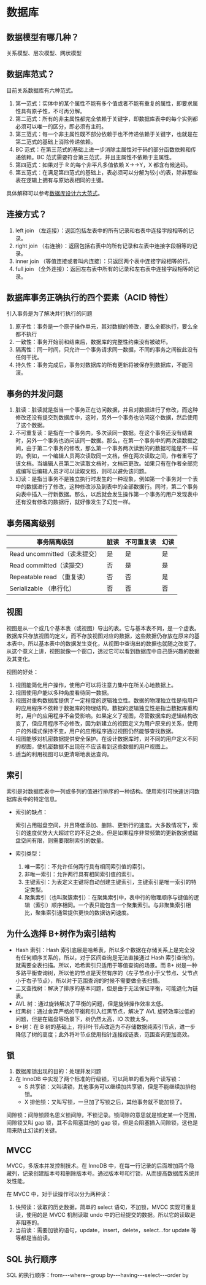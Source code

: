 # 数据库

## 数据模型有哪几种？

关系模型、层次模型、网状模型

## 数据库范式？

目前关系数据库有六种范式。

1. 第一范式：实体中的某个属性不能有多个值或者不能有重复的属性，即要求属性具有原子性，不可再分解。
2. 第二范式：所有的非主属性都完全依赖于关键字，即数据库表中的每个实例都必须可以唯一的区分，即必须有主码。
3. 第三范式：每一个非主属性既不部分依赖于也不传递依赖于关键字，也就是在第二范式的基础上消除传递依赖。
4. BC 范式：在第三范式的基础上进一步消除主属性对于码的部分函数依赖和传递依赖。BC 范式需要符合第三范式，并且主属性不依赖于主属性。
5. 第四范式：如果对于 R 的每个非平凡多值依赖 X->->Y，X 都含有候选码。
6. 第五范式：在满足第四范式的基础上，表必须可以分解为较小的表，除非那些表在逻辑上拥有与原始表相同的主键。

具体解释可以参考[数据库设计六大范式](https://www.cnblogs.com/Diyo/p/11414424.html)。

## 连接方式？

1. left join （左连接）：返回包括左表中的所有记录和右表中连接字段相等的记录。
2. right join （右连接）：返回包括右表中的所有记录和左表中连接字段相等的记录。
3. inner join （等值连接或者叫内连接）：只返回两个表中连接字段相等的行。
4. full join （全外连接）：返回左右表中所有的记录和左右表中连接字段相等的记录。

## 数据库事务正确执行的四个要素（ACID 特性）

引入事务是为了解决并行执行的问题

1. 原子性：事务是一个原子操作单元，其对数据的修改，要么全都执行，要么全都不执行
2. 一致性：事务开始前和结束后，数据库的完整性约束没有被破坏。
3. 隔离性：同一时间，只允许一个事务请求同一数据，不同的事务之间彼此没有任何干扰。
4. 持久性：事务完成后，事务对数据库的所有更新将被保存到数据库，不能回滚。

## 事务的并发问题

1. 脏读：脏读就是指当一个事务正在访问数据，并且对数据进行了修改，而这种修改还没有提交到数据库中，这时，另外一个事务也访问这个数据，然后使用了这个数据。
2. 不可重复读：是指在一个事务内，多次读同一数据。在这个事务还没有结束时，另外一个事务也访问该同一数据。那么，在第一个事务中的两次读数据之间，由于第二个事务的修改，那么第一个事务两次读到的的数据可能是不一样的。例如，一个编辑人员两次读取同一文档，但在两次读取之间，作者重写了该文档。当编辑人员第二次读取文档时，文档已更改。如果只有在作者全部完成编写后编辑人员才可以读取文档，则可以避免该问题。
3. 幻读：是指当事务不是独立执行时发生的一种现象，例如第一个事务对一个表中的数据进行了修改，这种修改涉及到表中的全部数据行。同时，第二个事务向表中插入一行新数据。那么，以后就会发生操作第一个事务的用户发现表中还有没有修改的数据行，就好像发生了幻觉一样。

## 事务隔离级别

| 事务隔离级别                 | 脏读 | 不可重复读 | 幻读 |
| ---------------------------- | ---- | ---------- | ---- |
| Read uncommitted（读未提交） | 是   | 是         | 是   |
| Read committed（读提交）     | 否   | 是         | 是   |
| Repeatable read （重复读）   | 否   | 否         | 是   |
| Serializable （串行化）      | 否   | 否         | 否   |

## 视图

视图是从一个或几个基本表（或视图）导出的表。它与基本表不同，是一个虚表。数据库只存放视图的定义，而不存放视图对应的数据，这些数据仍存放在原来的基本表中。所以基本表中的数据发生变化，从视图中查询出的数据也就随之改变了。从这个意义上讲，视图就像一个窗口，透过它可以看到数据库中自己感兴趣的数据及其变化。

视图的好处：

1. 视图能简化用户操作，使用户可以将注意力集中在所关心地数据上。
2. 视图使用户能以多种角度看待同一数据。
3. 视图对重构数据库提供了一定程度的逻辑独立性。数据的物理独立性是指用户的应用程序不依赖于数据库的物理结构。数据的逻辑独立性是指当数据库重构时，用户的应用程序不会受影响。如果定义了视图，尽管数据库的逻辑结构改变了，但应用程序不必修改，因为新建立的视图定义为用户原来的关系，使用户的外模式保持不变，用户的应用程序通过视图仍然能够查找数据。
4. 视图能够对机密数据提供安全保护。在设计数据库时，对不同的用户定义不同的视图，使机密数据不出现在不应该看到这些数据的用户视图上。
5. 适当的利用视图可以更清晰地表达查询。

## 索引

索引是对数据库表中一列或多列的值进行排序的一种结构。使用索引可快速访问数据库表中的特定信息。

- 索引的缺点：

  索引占用磁盘空间，并且降低添加、删除、更新行的速度。大多数情况下，索引的速度优势大大超过它的不足之处。但是如果程序非常频繁的更新数据或磁盘空间有限，则需要限制索引的数量。

- 索引类型：

  1.  唯一索引：不允许任何两行具有相同索引值的索引。
  2.  非唯一索引：允许两行具有相同索引值的索引。
  3.  主键索引：为表定义主键将自动创建主键索引，主键索引是唯一索引的特定类型。
  4.  聚集索引（也叫聚簇索引）：在聚集索引中，表中行的物理顺序与键值的逻辑（索引）顺序相同。一个表只能包含一个聚集索引。与非聚集索引相比，聚集索引通常提供更快的数据访问速度。

## 为什么选择 B+树作为索引结构

- Hash 索引：Hash 索引底层是哈希表，所以多个数据在存储关系上是完全没有任何顺序关系的，所以，对于区间查询是无法直接通过 Hash 索引查询的，就需要全表扫描。所以，哈希索引只适用于等值查询的场景。而 B+ 树是一种多路平衡查询树，所以他的节点是天然有序的（左子节点小于父节点、父节点小于右子节点），所以对于范围查询的时候不需要做全表扫描。
- 二叉查找树：解决了排序的基本问题，但是由于无法保证平衡，可能退化为链表。
- AVL 树：通过旋转解决了平衡的问题，但是旋转操作效率太低。
- 红黑树：通过舍弃严格的平衡和引入红黑节点，解决了 AVL 旋转效率过低的问题，但是在磁盘等场景下，树仍然太高，IO 次数太多。
- B+树：在 B 树的基础上，将非叶节点改造为不存储数据纯索引节点，进一步降低了树的高度；此外将叶节点使用指针连接成链表，范围查询更加高效。

## 锁

1. 数据库锁出现的目的：处理并发问题
2. 在 InnoDB 中实现了两个标准的行级锁，可以简单的看为两个读写锁：
   - S 共享锁：又叫读锁，其他事务可以继续加共享锁，但是不能继续加排他锁。
   - X 排他锁：又叫写锁，一旦加了写锁之后，其他事务就不能加锁了。

间隙锁：间隙锁顾名思义锁间隙，不锁记录。锁间隙的意思就是锁定某一个范围，间隙锁又叫 gap 锁，其不会阻塞其他的 gap 锁，但是会阻塞插入间隙锁，这也是用来防止幻读的关键。

## MVCC

MVCC，多版本并发控制技术。在 InnoDB 中，在每一行记录的后面增加两个隐藏列，记录创建版本号和删除版本号。通过版本号和行锁，从而提高数据库系统并发性能。

在 MVCC 中，对于读操作可以分为两种读：

1. 快照读：读取的历史数据，简单的 select 语句，不加锁，MVCC 实现可重复读，使用的是 MVCC 机制读取 undo 中的已经提交的数据。所以它的读取是非阻塞的。
2. 当前读：需要加锁的语句，update，insert，delete，select...for update 等等都是当前读。

## SQL 执行顺序

SQL 的执行顺序：from---where--group by---having---select---order by

